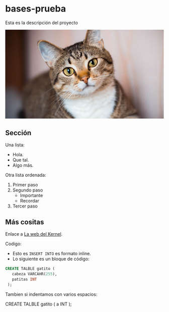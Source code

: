 # bases-prueba
Esta es la descripción del proyecto

![La mejor imagen de linux](cat.jpg)

## Sección
Una lista:
- Hola.
- Que tal.
- Algo más.

Otra lista ordenada:
1. Primer paso
2. Segundo paso
   - Importante
   - Recordar
3. Tercer paso

## Más cositas
Enlace a [La web del Kernel](https://kernel.org).

Codigo:

- Esto es `INSERT INTO` es formato inline.
- Lo siguiente es un bloque de código:

``` sql
CREATE TALBLE gatito (
   cabeza VARCAHR(255),
   patitas INT
 );
```
        
Tambien si indentamos con varios espacios:

CREATE TALBLE gatito (
   a INT
);   
